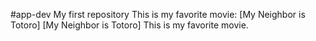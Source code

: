 #app-dev
My first repository
This is my favorite movie: [My Neighbor is  Totoro]
[My Neighbor is  Totoro] This is my favorite movie.
